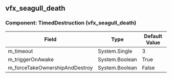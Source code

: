 ## vfx_seagull_death

### Component: TimedDestruction (vfx_seagull_death)

|Field|Type|Default Value|
|---|---|---|
|m_timeout|System.Single|3|
|m_triggerOnAwake|System.Boolean|True|
|m_forceTakeOwnershipAndDestroy|System.Boolean|False|

